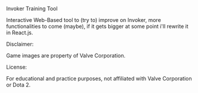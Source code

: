 Invoker Training Tool

Interactive Web-Based tool to (try to) improve on Invoker, more functionalities to come (maybe), if it gets bigger at some point i'll rewrite it in React.js.

Disclaimer:

Game images are property of Valve Corporation.

License:

For educational and practice purposes, not affiliated with Valve Corporation or Dota 2.